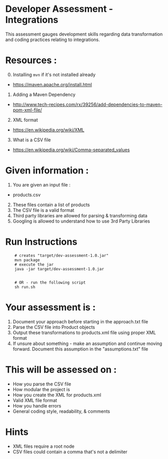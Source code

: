 # Developer Assessment - Integrations
This assessment gauges development skills regarding data transformation and coding practices relating to integrations. 


# Resources : 
0. Installing `mvn` if it's not installed already
- https://maven.apache.org/install.html
1. Adding a Maven Dependency
- http://www.tech-recipes.com/rx/39256/add-dependencies-to-maven-pom-xml-file/
2. XML format
- https://en.wikipedia.org/wiki/XML
3. What is a CSV file
- https://en.wikipedia.org/wiki/Comma-separated_values


# Given information : 
1. You are given an input file : 
- products.csv
2. These files contain a list of products
3. The CSV file is a valid format
4. Third party libraries are allowed for parsing & transforming data
5. Googling is allowed to understand how to use 3rd Party Libraries

# Run Instructions

        # creates "target/dev-assessment-1.0.jar"
        mvn package
        # execute the jar
        java -jar target/dev-assessment-1.0.jar
        

        # OR - run the following script
        sh run.sh


# Your assessment is : 
1. Document your approach before starting in the approach.txt file
2. Parse the CSV file into Product objects
3. Output these transformations to products.xml file using proper XML format
4. If unsure about something - make an assumption and continue moving forward. Document this assumption in the "assumptions.txt" file 


# This will be assessed on :
- How you parse the CSV file
- How modular the project is
- How you create the XML for products.xml
- Valid XML file format
- How you handle errors
- General coding style, readability, & comments

# Hints
- XML files require a root node
- CSV files could contain a comma that's not a delimiter
